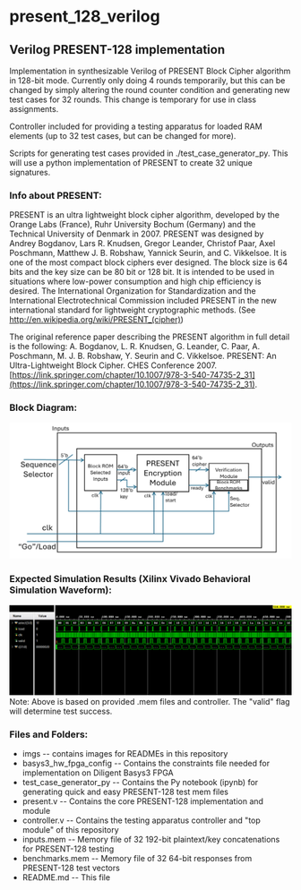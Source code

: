 # present_128_verilog
## Verilog PRESENT-128 implementation

Implementation in synthesizable Verilog of PRESENT Block Cipher algorithm in 128-bit mode. Currently only doing 4 rounds temporarily, but this can be changed by simply altering the round counter condition and generating new test cases for 32 rounds. This change is temporary for use in class assignments.

Controller included for providing a testing apparatus for loaded RAM elements (up to 32 test cases, but can be changed for more).

Scripts for generating test cases provided in ./test_case_generator_py. This will use a python implementation of PRESENT to create 32 unique signatures.

### Info about PRESENT:
PRESENT is an ultra lightweight block cipher algorithm, developed by the Orange Labs (France), Ruhr University Bochum (Germany) and the Technical University of Denmark in 2007. PRESENT was designed by Andrey Bogdanov, Lars R. Knudsen, Gregor Leander, Christof Paar, Axel Poschmann, Matthew J. B. Robshaw, Yannick Seurin, and C. Vikkelsoe. It is one of the most compact block ciphers ever designed. The block size is 64 bits and the key size can be 80 bit or 128 bit. It is intended to be used in situations where low-power consumption and high chip efficiency is desired. The International Organization for Standardization and the International Electrotechnical Commission included PRESENT in the new international standard for lightweight cryptographic methods. (See http://en.wikipedia.org/wiki/PRESENT_(cipher))

The original reference paper describing the PRESENT algorithm in full detail is the following:
A. Bogdanov, L. R. Knudsen, G. Leander, C. Paar, A. Poschmann, M. J. B. Robshaw, Y. Seurin and C. Vikkelsoe. PRESENT: An Ultra-Lightweight Block Cipher. CHES Conference 2007. [https://link.springer.com/chapter/10.1007/978-3-540-74735-2_31](https://link.springer.com/chapter/10.1007/978-3-540-74735-2_31).

### Block Diagram:
![Present Block Diagram](./imgs/Block_Diagram.png)

### Expected Simulation Results (Xilinx Vivado Behavioral Simulation Waveform):
![Xilinx Vivado Simulation Results](./imgs/simulation_waveform.png)
Note: Above is based on provided .mem files and controller. The "valid" flag will determine test success.

### Files and Folders:
- imgs -- contains images for READMEs in this repository
- basys3_hw_fpga_config -- Contains the constraints file needed for implementation on Diligent Basys3 FPGA
- test_case_generator_py -- Contains the Py notebook (ipynb) for generating quick and easy PRESENT-128 test mem files
- present.v -- Contains the core PRESENT-128 implementation and module
- controller.v -- Contains the testing apparatus controller and "top module" of this repository
- inputs.mem -- Memory file of 32 192-bit plaintext/key concatenations for PRESENT-128 testing
- benchmarks.mem -- Memory file of 32 64-bit responses from PRESENT-128 test vectors
- README.md -- This file
